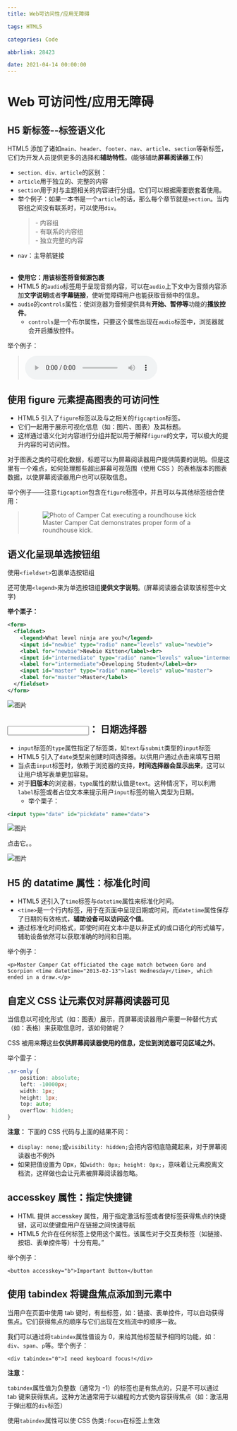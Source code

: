 ```yaml
---
title: Web可访问性/应用无障碍

tags: HTML5

categories: Code

abbrlink: 28423

date: 2021-04-14 00:00:00
---
```



# Web 可访问性/应用无障碍

## H5 新标签--标签语义化

HTML5 添加了诸如`main`、`header`、`footer`、`nav`、`article`、`section`等新标签，它们为开发人员提供更多的选择和**辅助特性**。(能够辅助**屏幕阅读器**工作)
<!-- more -->

- `section、div、article`的区别：
- `article`用于独立的、完整的内容
- `section`用于对与主题相关的内容进行分组。它们可以根据需要嵌套着使用。
- 举个例子：如果一本书是一个`article`的话，那么每个章节就是`section`。当内容组之间没有联系时，可以使用`div`。
  > <div> - 内容组
  > <section> - 有联系的内容组
  > <article> - 独立完整的内容
- `nav`：主导航链接

## <audio>：音频控件

- **使用它：用该标签将音频源<source>包裹**
- HTML5 的`audio`标签用于呈现音频内容，可以在`audio`上下文中为音频内容添加**文字说明**或者**字幕链接**，使听觉障碍用户也能获取音频中的信息。
- `audio`的`controls`属性：使浏览器为音频提供具有**开始、暂停等**功能的**播放控件**。
  - `controls`是一个布尔属性，只要这个属性出现在`audio`标签中，浏览器就会开启播放控件。

举个例子：

> <audio controls>
> <source src="audio/meow.mp3" type="audio/mpeg" />
> <source src="audio/meow.ogg" type="audio/ogg" />
> </audio>

## 使用 figure 元素提高图表的可访问性

- HTML5 引入了`figure`标签以及与之相关的`figcaption`标签。
- 它们一起用于展示可视化信息（如：图片、图表）及其标题。
- 这样通过语义化对内容进行分组并配以用于解释`figure`的文字，可以极大的提升内容的可访问性。

对于图表之类的可视化数据，标题可以为屏幕阅读器用户提供简要的说明。但是这里有一个难点，如何处理那些超出屏幕可视范围（使用 CSS ）的表格版本的图表数据，以使屏幕阅读器用户也可以获取信息。

举个例子——注意`figcaption`包含在`figure`标签中，并且可以与其他标签组合使用：

> <figure>
> <img src="roundhouseDestruction.jpeg" alt="Photo of Camper Cat executing a roundhouse kick">
> <br>
> <figcaption>
> Master Camper Cat demonstrates proper form of a roundhouse kick.
> </figcaption>
> </figure>

## 语义化呈现单选按钮组

使用`<fieldset>`包裹单选按钮组

还可使用`<legend>`来为单选按钮组**提供文字说明**。(屏幕阅读器会读取该标签中文字)

**举个栗子：**

```xml
<form>
  <fieldset>
    <legend>What level ninja are you?</legend>
    <input id="newbie" type="radio" name="levels" value="newbie">
    <label for="newbie">Newbie Kitten</label><br>
    <input id="intermediate" type="radio" name="levels" value="intermediate">
    <label for="intermediate">Developing Student</label><br>
    <input id="master" type="radio" name="levels" value="master">
    <label for="master">Master</label>
  </fieldset>
</form>
```

![图片](https://uploader.shimo.im/f/BTT7JaFhK3SW2PqG.png!thumbnail?fileGuid=h6cdCpxr6XHWdxvk)

## <input>： 日期选择器

- `input`标签的`type`属性指定了标签类，如`text`与`submit`类型的`input`标签
- HTML5 引入了`date`类型来创建时间选择器。以供用户通过点击来填写日期
- 当点击`input`标签时，依赖于浏览器的支持，**时间选择器会显示出来**，这可以让用户填写表单更加容易。
- 对于**旧版本**的浏览器，`type`属性的默认值是`text`。这种情况下，可以利用`label`标签或者占位文本来提示用户`input`标签的输入类型为日期。
  - 举个栗子：

```xml
<input type="date" id="pickdate" name="date">
```

![图片](https://uploader.shimo.im/f/AybYV2srnO18RjlS.png!thumbnail?fileGuid=h6cdCpxr6XHWdxvk)

点击它。。

![图片](https://uploader.shimo.im/f/QEiPtFkK01HjuDFF.png!thumbnail?fileGuid=h6cdCpxr6XHWdxvk)

## H5 的 datatime 属性：标准化时间

- HTML5 还引入了`time`标签与`datetime`属性来标准化时间。
- `<time>`是一个行内标签，用于在页面中呈现日期或时间，而`datetime`属性保存了日期的有效格式，**辅助设备可以访问这个值**。
- 通过标准化时间格式，即使时间在文本中是以非正式的或口语化的形式编写，辅助设备依然可以获取准确的时间和日期。

举个例子：

`<p>Master Camper Cat officiated the cage match between Goro and Scorpion <time datetime="2013-02-13">last Wednesday</time>, which ended in a draw.</p>`

## 自定义 CSS 让元素仅对屏幕阅读器可见

当信息以可视化形式（如：图表）展示，而屏幕阅读器用户需要一种替代方式（如：表格）来获取信息时，该如何做呢？

CSS 被用来**将**这些**仅供屏幕阅读器使用的信息，定位到浏览器可见区域之外**。

举个雷子：

```css
.sr-only {
    position: absolute;
    left: -10000px;
    width: 1px;
    height: 1px;
    top: auto;
    overflow: hidden;
}
```

**注意：**
下面的 CSS 代码与上面的结果不同：

- `display: none;`或`visibility: hidden;`会把内容彻底隐藏起来，对于屏幕阅读器也不例外
- 如果把值设置为 0px，如`width: 0px; height: 0px;`，意味着让元素脱离文档流，这样做也会让元素被屏幕阅读器忽略。

## accesskey 属性：指定快捷键

- HTML 提供 accesskey 属性，用于指定激活标签或者使标签获得焦点的快捷键，这可以使键盘用户在链接之间快速导航
- HTML5 允许在任何标签上使用这个属性。该属性对于交互类标签（如链接、按钮、表单控件等）十分有用。”

举个例子：

`<button accesskey="b">Important Button</button`

## 使用 tabindex 将键盘焦点添加到元素中

当用户在页面中使用 tab 键时，有些标签，如：链接、表单控件，可以自动获得焦点。它们获得焦点的顺序与它们出现在文档流中的顺序一致。

我们可以通过将`tabindex`属性值设为 0，来给其他标签赋予相同的功能，如：`div`、`span`、`p`等。举个例子：

`<div tabindex="0">I need keyboard focus!</div>`

**注意：**

`tabindex`属性值为负整数（通常为 -1）的标签也是有焦点的，只是不可以通过 tab 键来获得焦点。这种方法通常用于以编程的方式使内容获得焦点（如：激活用于弹出框的`div`标签）

使用`tabindex`属性可以使 CSS 伪类`:focus`在标签上生效
